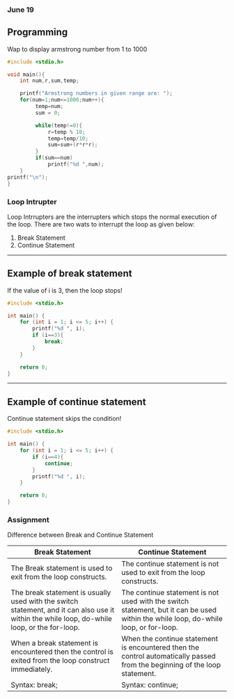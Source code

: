 ### June 19

## Programming

Wap to display armstrong number from 1 to 1000

```c
#include <stdio.h>

void main(){
    int num,r,sum,temp;

    printf("Armstrong numbers in given range are: ");
    for(num=1;num<=1000;num++){
         temp=num;
         sum = 0;

         while(temp!=0){
             r=temp % 10;
             temp=temp/10;
             sum=sum+(r*r*r);
         }
         if(sum==num)
             printf("%d ",num);
    }
printf("\n");
} 
```

### Loop Intrupter

Loop Intrrupters are the interrupters which stops the normal execution of the loop. There are two wats to interrupt the loop as given below: 
1. Break Statement
1. Continue Statement

---
Example of break statement
-
If the value of i is 3, then the loop stops! 



```c
#include <stdio.h>

int main() {
    for (int i = 1; i <= 5; i++) {
        printf("%d ", i);
        if (i==3){
            break;
        }
    }

    return 0;
}
```

---
Example of continue statement
-
Continue statement skips the condition! 

```c
#include <stdio.h>

int main() {
    for (int i = 1; i <= 5; i++) {
        if (i==4){
            continue;
        }
        printf("%d ", i);
    }

    return 0;
}
```

### Assignment

Difference between Break and Continue Statement

|Break Statement| Continue Statement|
|---| ---|
|The Break statement is used to exit from the loop constructs.| The continue statement is not used to exit from the loop constructs.| 
|The break statement is usually used with the switch statement, and it can also use it within the while loop, do-while loop, or the for-loop.|The continue statement is not used with the switch statement, but it can be used within the while loop, do-while loop, or for-loop.| 
|When a break statement is encountered then the control is exited from the loop construct immediately.| When the continue statement is encountered then the control automatically passed from the beginning of the loop statement.|
| Syntax: break;| Syntax: continue;|